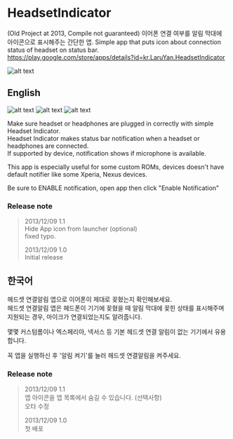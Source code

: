 # HeadsetIndicator
(Old Project at 2013, Compile not guaranteed) 이어폰 연결 여부를 알림 막대에 아이콘으로 표시해주는 간단한 앱. Simple app that puts icon about connection status of headset on status bar.  
https://play.google.com/store/apps/details?id=kr.LaruYan.HeadsetIndicator

![alt text](https://raw.githubusercontent.com/LaruYan/HeadsetIndicator/master/doc/Icon_Big.png "Icon")

## English
![alt text](https://raw.githubusercontent.com/LaruYan/HeadsetIndicator/master/doc/en/main_screen.png "Main screen")
![alt text](https://raw.githubusercontent.com/LaruYan/HeadsetIndicator/master/doc/en/headeset.png "while headset is connected")
![alt text](https://raw.githubusercontent.com/LaruYan/HeadsetIndicator/master/doc/en/headphone.png "while headphone is connected")

Make sure headset or headphones are plugged in correctly with simple Headset Indicator.  
Headset Indicator makes status bar notification when a headset or headphones are connected.  
If supported by device, notification shows if microphone is available.  

This app is especially useful for some custom ROMs, devices doesn't have default notifier like some Xperia, Nexus devices.  

Be sure to ENABLE notification, open app then click "Enable Notification"  

### Release note
> 2013/12/09 1.1  
> Hide App icon from launcher (optional)  
> fixed typo.  
> 
> 2013/12/09 1.0  
> Initial release


## 한국어
헤드셋 연결알림 앱으로 이어폰이 제대로 꽂혔는지 확인해보세요.  
헤드셋 연결알림 앱은 헤드폰이 기기에 꽂혔을 때 알림 막대에 꽂힌 상태를 표시해주며 지원되는 경우, 마이크가 연결되었는지도 알려줍니다.  

몇몇 커스텀롬이나 엑스페리아, 넥서스 등 기본 헤드셋 연결 알림이 없는 기기에서 유용합니다.  

꼭 앱을 실행하신 후 '알림 켜기'를 눌러 헤드셋 연결알림을 켜주세요.  

### Release note
> 2013/12/09 1.1  
> 앱 아이콘을 앱 목록에서 숨길 수 있습니다. (선택사항)  
> 오타 수정  
> 
> 2013/12/09 1.0  
> 첫 배포
